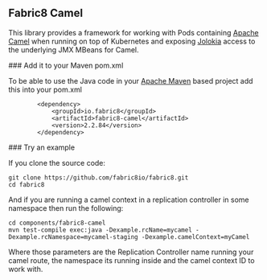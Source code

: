 ## Fabric8 Camel

This library provides a framework for working with Pods containing [Apache Camel](http://camel.apache.org/) when running on top of Kubernetes and exposing  [Jolokia](http://jolokia.org/) access to the underlying JMX MBeans for Camel.

### Add it to your Maven pom.xml

To be able to use the Java code in your [Apache Maven](http://maven.apache.org/) based project add this into your pom.xml

            <dependency>
                <groupId>io.fabric8</groupId>
                <artifactId>fabric8-camel</artifactId>
                <version>2.2.84</version>
            </dependency>


### Try an example

If you clone the source code:

    git clone https://github.com/fabric8io/fabric8.git
    cd fabric8

And if you are running a camel context in a replication controller in some namespace then run the following:

    cd components/fabric8-camel
    mvn test-compile exec:java -Dexample.rcName=mycamel -Dexample.rcNamespace=mycamel-staging -Dexample.camelContext=myCamel

Where those parameters are the Replication Controller name running your camel route, the namespace its running inside and the camel context ID to work with.

